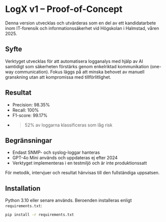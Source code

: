# LogX v1 – Proof-of-Concept

Denna version utvecklas och utvärderas som en del av ett kandidatarbete inom IT-forensik och informationssäkerhet vid Högskolan i Halmstad, våren 2025.

## Syfte

Verktyget utvecklas för att automatisera logganalys med hjälp av AI samtidigt som säkerheten förstärks genom enkelriktad kommunikation (one-way communication). Fokus läggs på att minska behovet av manuell granskning utan att kompromissa med tillförlitlighet.

## Resultat

- Precision: 98.35%
- Recall: 100%
- F1-score: 99.17%
- >52% av loggarna klassificeras som låg risk

## Begränsningar

- Endast SNMP- och syslog-loggar hanteras
- GPT-4o Mini används och uppdateras ej efter 2024
- Verktyget implementeras i en testmiljö och är inte produktionssatt

För metodik, intervjuer och resultat hänvisas till den fullständiga uppsatsen.

## Installation

Python 3.10 eller senare används. Beroenden installeras enligt `requirements.txt`:

```bash
pip install -r requirements.txt
